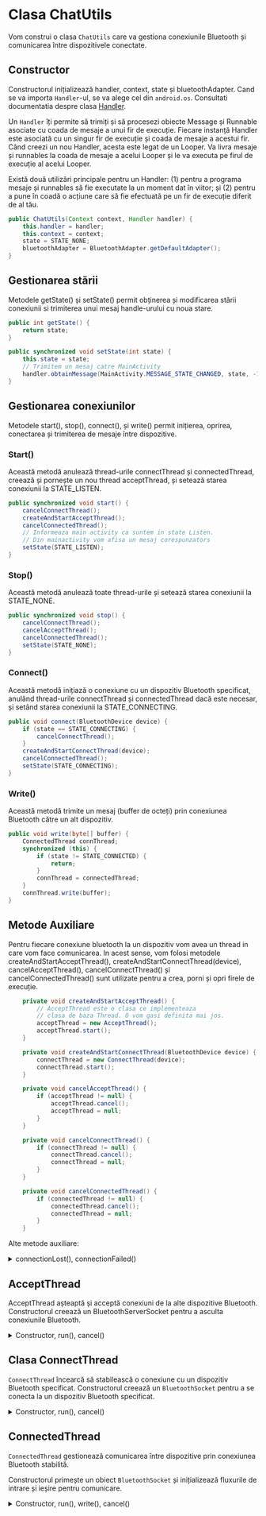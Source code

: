 # Clasa ChatUtils

Vom construi o clasa `ChatUtils` care va gestiona conexiunile Bluetooth și comunicarea între dispozitivele conectate.


## Constructor
Constructorul inițializează handler, context, state și bluetoothAdapter.
Cand se va importa `Handler`-ul, se va alege cel din `android.os`. Consultati documentatia despre clasa [Handler](https://developer.android.com/reference/android/os/Handler).

Un `Handler` îți permite să trimiți și să procesezi obiecte Message și Runnable asociate cu coada de mesaje a unui fir de execuție. Fiecare instanță Handler este asociată cu un singur fir de execuție și coada de mesaje a acestui fir. Când creezi un nou Handler, acesta este legat de un Looper. Va livra mesaje și runnables la coada de mesaje a acelui Looper și le va executa pe firul de execuție al acelui Looper.

Există două utilizări principale pentru un Handler: (1) pentru a programa mesaje și runnables să fie executate la un moment dat în viitor; și (2) pentru a pune în coadă o acțiune care să fie efectuată pe un fir de execuție diferit de al tău.


```java
public ChatUtils(Context context, Handler handler) {
    this.handler = handler;
    this.context = context;
    state = STATE_NONE;
    bluetoothAdapter = BluetoothAdapter.getDefaultAdapter();
}
```

## Gestionarea stării
Metodele getState() și setState() permit obținerea și modificarea stării conexiunii si trimiterea unui mesaj handle-urului cu noua stare.


```java
public int getState() {
    return state;
}

public synchronized void setState(int state) {
    this.state = state;
    // Trimitem un mesaj catre MainActivity
    handler.obtainMessage(MainActivity.MESSAGE_STATE_CHANGED, state, -1).sendToTarget();
}
```

## Gestionarea conexiunilor
Metodele start(), stop(), connect(), și write() permit inițierea, oprirea, conectarea și trimiterea de mesaje între dispozitive.


### Start()
Această metodă anulează thread-urile connectThread și connectedThread, creează și pornește un nou thread acceptThread, și setează starea conexiunii la STATE_LISTEN.

```java
public synchronized void start() {
    cancelConnectThread();
    createAndStartAcceptThread();
    cancelConnectedThread();
    // Informeaza main activity ca suntem in state Listen.
    // Din mainactivity vom afisa un mesaj corespunzators
    setState(STATE_LISTEN);
}
```

### Stop()
Această metodă anulează toate thread-urile și setează starea conexiunii la STATE_NONE.

```java
public synchronized void stop() {
    cancelConnectThread();
    cancelAcceptThread();
    cancelConnectedThread();
    setState(STATE_NONE);
}
```

### Connect()
Această metodă inițiază o conexiune cu un dispozitiv Bluetooth specificat, anulând thread-urile connectThread și connectedThread dacă este necesar, și setând starea conexiunii la STATE_CONNECTING.

```java
public void connect(BluetoothDevice device) {
    if (state == STATE_CONNECTING) {
        cancelConnectThread();
    }
    createAndStartConnectThread(device);
    cancelConnectedThread();
    setState(STATE_CONNECTING);
}
```
### Write()
Această metodă trimite un mesaj (buffer de octeți) prin conexiunea Bluetooth către un alt dispozitiv.

```java
public void write(byte[] buffer) {
    ConnectedThread connThread;
    synchronized (this) {
        if (state != STATE_CONNECTED) {
            return;
        }
        connThread = connectedThread;
    }
    connThread.write(buffer);
}
```

## Metode Auxiliare

Pentru fiecare conexiune bluetooth la un dispozitiv vom
avea un thread in care vom face comunicarea. In acest
sense, vom folosi metodele createAndStartAcceptThread(), createAndStartConnectThread(device), cancelAcceptThread(), cancelConnectThread() și cancelConnectedThread() sunt utilizate pentru a crea, porni și opri firele de execuție.


```java
    private void createAndStartAcceptThread() {
        // AcceptThread este o clasa ce implementeaza
        // clasa de baza Thread. O vom gasi definita mai jos.
        acceptThread = new AcceptThread();
        acceptThread.start();
    }

    private void createAndStartConnectThread(BluetoothDevice device) {
        connectThread = new ConnectThread(device);
        connectThread.start();
    }

    private void cancelAcceptThread() {
        if (acceptThread != null) {
            acceptThread.cancel();
            acceptThread = null;
        }
    }

    private void cancelConnectThread() {
        if (connectThread != null) {
            connectThread.cancel();
            connectThread = null;
        }
    }

    private void cancelConnectedThread() {
        if (connectedThread != null) {
            connectedThread.cancel();
            connectedThread = null;
        }
    }
```

Alte metode auxiliare:

<details>
<summary> connectionLost(), connectionFailed() </summary>

```java
    private void connectionLost() {
        Message message = handler.obtainMessage(Constants.MESSAGE_TOAST);
        Bundle bundle = new Bundle();
        bundle.putString(Constants.TOAST, "Connection Lost");
        message.setData(bundle);
        handler.sendMessage(message);

        ChatUtils.this.start();
    }
```

```java
    private synchronized void connectionFailed() {
        Message message = handler.obtainMessage(Constants.MESSAGE_TOAST);
        Bundle bundle = new Bundle();
        bundle.putString(Constants.TOAST, "Cant connect to the device");
        message.setData(bundle);
        handler.sendMessage(message);

        ChatUtils.this.start();
    }
```

```java
     private synchronized void connected(BluetoothSocket socket, BluetoothDevice device) {
        if (connectThread != null) {
            connectThread.cancel();
            connectThread = null;
        }

        if (connectedThread != null) {
            connectedThread.cancel();
            connectedThread = null;
        }

        connectedThread = new ConnectedThread(socket);
        connectedThread.start();

        Message message = handler.obtainMessage(Constants.MESSAGE_DEVICE_NAME);
        Bundle bundle = new Bundle();
        if (ActivityCompat.checkSelfPermission(context, android.Manifest.permission.BLUETOOTH_CONNECT) != PackageManager.PERMISSION_GRANTED) {
            return;
        }
        bundle.putString(Constants.DEVICE_NAME, device.getName());
        message.setData(bundle);
        handler.sendMessage(message);

        setState(STATE_CONNECTED);
    }
```
</details>


## AcceptThread 
AcceptThread așteaptă și acceptă conexiuni de la alte dispozitive Bluetooth.
Constructorul creează un BluetoothServerSocket pentru a asculta conexiunile Bluetooth.

<details>
    <summary> Constructor, run(), cancel() </summary>

```java
public AcceptThread() {
    BluetoothServerSocket tmp = null;
    if (ActivityCompat.checkSelfPermission(context, android.Manifest.permission.BLUETOOTH_CONNECT) != PackageManager.PERMISSION_GRANTED) {
        return;
    }
    try {
        String APP_NAME = "BluetoothChatApp";
        tmp = bluetoothAdapter.listenUsingRfcommWithServiceRecord(APP_NAME, APP_UUID);
    } catch (IOException e) {
        Log.e("Accept->Constructor", e.toString());
    }

    serverSocket = tmp;
}
```

### Metoda Run()
Metoda run() așteaptă conexiuni și acceptă aceste conexiuni. În funcție de starea curentă, va apela metoda connected().

```java
public void run() {
    // ...
    if (socket != null) {
        switch (state) {
            case STATE_LISTEN:
            case STATE_CONNECTING:
                connected(socket, socket.getRemoteDevice());
                break;
            case STATE_NONE:
            case STATE_CONNECTED:
                try {
                    socket.close();
                } catch (IOException e) {
                    Log.e("Accept->CloseSocket", e.toString());
                }
                break;
        }
    }
}
```


### Metoda Cancel()
Această metodă închide serverSocket.

```java
public void cancel() {
    try {
        serverSocket.close();
    } catch (IOException e) {
        Log.e("Accept->CloseServer", e.toString());
    }
}
```

</details>

## Clasa ConnectThread
`ConnectThread` încearcă să stabilească o conexiune cu un dispozitiv Bluetooth specificat.
Constructorul creează un `BluetoothSocket` pentru a se conecta la un dispozitiv Bluetooth specificat.

<details>
    <summary> Constructor, run(), cancel() </summary>

```java
public ConnectThread(BluetoothDevice device) {
    this.device = device;
    if (ActivityCompat.checkSelfPermission(context, android.Manifest.permission.BLUETOOTH_CONNECT) != PackageManager.PERMISSION_GRANTED) {
        return;
    }
    BluetoothSocket tmp = null;
    try {
        tmp = device.createRfcommSocketToServiceRecord(APP_UUID);
    } catch (IOException e) {
        Log.e("Connect->Constructor", e.toString());
    }

    socket = tmp;
}
```
### Metoda run()
Metoda `run()` încearcă să stabilească o conexiune cu dispozitivul Bluetooth și, dacă reușește, apelează metoda `connected().`

```java
public void run() {
    // ...
    try {
        socket.connect();
    } catch (IOException e) {
        // ...
        connectionFailed();
        return;
    }

    synchronized (ChatUtils.this) {
        connectThread = null;
    }

    connected(socket, device);
}
```

### Metoda cancel()
Această metodă închide `socket`.

```java
public void cancel() {
    try {
        socket.close();
    } catch (IOException e) {
        Log.e("Connect->Cancel", e.toString());
    }
}
```

</details>

## ConnectedThread

`ConnectedThread` gestionează comunicarea între dispozitive prin conexiunea Bluetooth stabilită.

Constructorul primește un obiect `BluetoothSocket` și inițializează fluxurile de intrare și ieșire pentru comunicare.

<details>
    <summary> Constructor, run(), write(), cancel() </summary>

```java
public ConnectedThread(BluetoothSocket socket) {
    this.socket = socket;

    InputStream tmpIn = null;
    OutputStream tmpOut = null;

    try {
        tmpIn = socket.getInputStream();
        tmpOut = socket.getOutputStream();
    } catch (IOException e) {
        Log.d("Connected->Constructor", e.toString());
    }

    inputStream = tmpIn;
    outputStream = tmpOut;
}
```

### Run()
Metoda `run()` citește în mod continuu datele primite prin fluxul de intrare și trimite mesajele către handler.

```java
public void run() {
    byte[] buffer = new byte[1024];
    int bytes;

    while (true) {
        try {
            bytes = inputStream.read(buffer);
            handler.obtainMessage(MainActivity.MESSAGE_READ, bytes, -1, buffer).sendToTarget();
        } catch (IOException e) {
            connectionLost();
        }
    }
}
```

### Write()
Metoda write() trimite datele prin fluxul de ieșire și trimite un mesaj către handler.

```java
public void write(byte[] buffer) {
    try {
        outputStream.write(buffer);
        handler.obtainMessage(MainActivity.MESSAGE_WRITE, -1, -1, buffer).sendToTarget();
    } catch (IOException e) {
        Log.d("Connected->Write", e.toString());
    }
}
```

### Cancel()
Metoda cancel() închide conexiunea Bluetooth prin închiderea obiectului BluetoothSocket.

```java
public void cancel() {
    try {
        socket.close();
    } catch (IOException e) {
        Log.d("Connected->Cancel", e.toString());
    }
}
```

</details>








